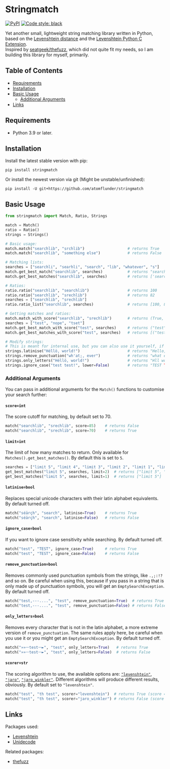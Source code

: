 # Stringmatch

[![PyPI](https://img.shields.io/pypi/v/stringmatch?color=blue)](https://pypi.org/project/stringmatch/) [![Code style: black](https://img.shields.io/badge/code%20style-black-000000.svg)](https://github.com/psf/black)


Yet another small, lightweight string matching library written in Python, based on the [Levenshtein distance](https://en.wikipedia.org/wiki/Levenshtein_distance) and the [Levenshtein Python C Extension](https://github.com/maxbachmann/Levenshtein).  
Inspired by [seatgeek/thefuzz](https://github.com/seatgeek/thefuzz), which did not quite fit my needs, so I am building this library for myself, primarily.

## Table of Contents
- [Requirements](#requirements)
- [Installation](#installation)
- [Basic Usage](#basic-usage)
  - [Additional Arguments](#additional-arguments)
- [Links](#links)

## Requirements

- Python 3.9 or later.

## Installation

Install the latest stable version with pip:

```
pip install stringmatch
```

Or install the newest version via git (Might be unstable/unfinished):
```
pip install -U git+https://github.com/atomflunder/stringmatch
```

## Basic Usage

```python
from stringmatch import Match, Ratio, Strings

match = Match()
ratio = Ratio()
strings = Strings()

# Basic usage:
match.match("searchlib", "srchlib")                   # returns True
match.match("searchlib", "something else")            # returns False

# Matching lists:
searches = ["searchli", "searhli", "search", "lib", "whatever", "s"]
match.get_best_match("searchlib", searches)           # returns "searchli"
match.get_best_matches("searchlib", searches)         # returns ['searchli', 'searhli', 'search']

# Ratios:
ratio.ratio("searchlib", "searchlib")                 # returns 100
ratio.ratio("searchlib", "srechlib")                  # returns 82
searches = ["searchlib", "srechlib"]
ratio.ratio_list("searchlib", searches)               # returns [100, 82]

# Getting matches and ratios:
match.match_with_score("searchlib", "srechlib")       # returns (True, 82)
searches = ["test", "nope", "tset"]
match.get_best_match_with_score("test", searches)     # returns ("test", 100)
match.get_best_matches_with_score("test", searches)   # returns [("test", 100), ("tset", 75)]

# Modify strings:
# This is meant for internal use, but you can also use it yourself, if you choose to.
strings.latinise("Héllö, world!")                     # returns "Hello, world!"
strings.remove_punctuation("wh'at;, ever")            # returns "what ever"
strings.only_letters("Héllö, world!")                 # returns "Hll world"
strings.ignore_case("test test!", lower=False)        # returns "TEST TEST!"
```

### Additional Arguments
You can pass in additional arguments for the `Match()` functions to customise your search further:

#### `score=int`

The score cutoff for matching, by default set to 70.

```python
match("searchlib", "srechlib", score=85)    # returns False
match("searchlib", "srechlib", score=70)    # returns True
```

#### `limit=int`

The limit of how many matches to return. Only available for `Matches().get_best_matches()`. By default this is set to `5`.

```python
searches = ["limit 5", "limit 4", "limit 3", "limit 2", "limit 1", "limit 0"]
get_best_matches("limit 5", searches, limit=2)  # returns ["limit 5", "limit 4"]
get_best_matches("limit 5", searches, limit=1)  # returns ["limit 5"]
```

#### `latinise=bool`

Replaces special unicode characters with their latin alphabet equivalents. By default turned off.

```python
match("séärçh", "search", latinise=True)    # returns True
match("séärçh", "search", latinise=False)   # returns False
```

#### `ignore_case=bool`

If you want to ignore case sensitivity while searching. By default turned off.

```python
match("test", "TEST", ignore_case=True)     # returns True
match("test", "TEST", ignore_case=False)    # returns False
```

#### `remove_punctuation=bool`

Removes commonly used punctuation symbols from the strings, like `.,;:!?` and so on. Be careful when using this, because if you pass in a string that is only made up of punctuation symbols, you will get an `EmptySearchException`. By default turned off.

```python
match("test,---....", "test", remove_punctuation=True)  # returns True
match("test,---....", "test", remove_punctuation=False) # returns False
```

#### `only_letters=bool`

Removes every character that is not in the latin alphabet, a more extreme version of `remove_punctuation`. The same rules apply here, be careful when you use it or you might get an `EmptySearchException`. By default turned off.

```python
match("»»ᅳtestᅳ►", "test", only_letters=True)   # returns True
match("»»ᅳtestᅳ►", "test", only_letters=False)  # returns False
```

#### `scorer=str`

The scoring algorithm to use, the available options are: [`"levenshtein"`](https://en.wikipedia.org/wiki/Levenshtein_distance), [`"jaro"`](https://en.wikipedia.org/wiki/Jaro–Winkler_distance#Jaro_similarity), [`"jaro_winkler"`](https://en.wikipedia.org/wiki/Jaro–Winkler_distance#Jaro–Winkler_similarity). Different algorithms will produce different results, obviously. By default set to `"levenshtein"`.

```python
match("test", "th test", scorer="levenshtein")  # returns True (score = 73)
match("test", "th test", scorer="jaro_winkler") # returns False (score = 60)
```


## Links

Packages used:

- [Levenshtein](https://github.com/maxbachmann/Levenshtein)
- [Unidecode](https://github.com/avian2/unidecode)

Related packages:

- [thefuzz](https://github.com/seatgeek/thefuzz)

